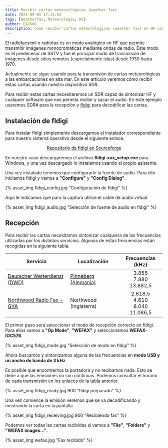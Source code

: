 ```yaml
---
title: Recibir cartas meteorológicas (weather fax)
date: 2021-09-01 17:11:53
tags: [Weatherfax, Meteorología, HF]
author: EA7KOO
description: Cómo recibir cartas meteorológicas (weather fax) en HF usando un dispositivo SDR.
---
```


El radiofacsimil o radiofax es un modo analógico en HF que permite transmitir imágenes monocromáticas mediante ondas de radio. Este modo es el predecesor de SSTV y fue el principal modo de transmisión de imágenes desde sitios remotos (especialmente islas) desde 1930 hasta 1970.

Actualmente se sigue usando para la transmisión de cartas meteorológicas a las embarcaciones en alta mar. En este artículo veremos cómo recibir estas cartas usando nuestro dispositivo SDR.

<!-- more -->

Para recibir estas cartas necesitaremos un SDR capaz de sintonizar HF y cualquier software que nos permita recibir y sacar el audio. En este ejemplo usaremos SDR# para la recepción y [fldigi](http://www.w1hkj.com/) para decodificar las cartas.


## Instalación de fldigi

Para instalar fldigi simplemente descargamos el instalador correspondiente para nuestro sistema operativo desde el siguiente enlace.

[<center>Repositorio de fldigi en Sourceforge</center>](https://sourceforge.net/projects/fldigi/files/fldigi/)

En nuestro caso descargaremos el archivo **fldigi-xxx_setup.exe** para Windows, y una vez descargado lo instalamos usando el propio asistente.

Una vez instalado tenemos que configurarle la fuente de audio. Para ello iniciamos fldigi y vamos a **"Configure"** y **"Config Dialog"**.

{% asset_img fldigi_config.jpg "Configuración de fldigi" %}

Aquí le indicamos que para la captura utilice el cable de audio virtual.

{% asset_img fldigi_audio.jpg "Selección de fuente de audio en fldigi" %}

## Recepción

Para recibir las cartas necesitamos sintonizar cualquiera de las frecuencias utilizadas por los distintos servicios. Algunas de estas frecuencias están recogidas en la siguiente tabla.

| Servicio | Localización | Frecuencias (kHz) |
|----------|--------------|:-------------:|
| [Deutscher Wetterdienst (DWD)](https://www.dwd.de/EN/specialusers/shipping/broadcast_en/_node.html) | [Pinneberg (Alemania)](https://goo.gl/maps/4jPR7uPe3hxsLd3J9) | 3.855</br>7.880</br>13.882,5 |
| [Northwood Radio Fax - GYA](http://www.users.zetnet.co.uk/tempusfugit/marine/fwoc.htm) | Northwood (Inglaterra) | 2.618,5</br>4.610</br>8.040</br>11.086,5 |

El primer paso será seleccionar el modo de recepción correcto en fldigi. Para ellos vamos a **"Op Mode"**, **"WEFAX"** y seleccionamos **WEFAX-IOC576**.

{% asset_img fldigi_mode.jpg "Selección de modo en fldigi" %}

Ahora buscamos y sintonizamos alguna de las frecuencias en **modo USB y un ancho de banda de 3 kHz**.

Es posible que encontremos la portadora y no recibamos nada. Esto se debe a que las emisiones no son continuas. Podemos consultar el horario de cada transmisión en los enlaces de la tabla anterior.

{% asset_img fldigi_ready.jpg 900 "fldigi preparado" %}

Una vez comience la emisión veremos que se va decodificando y mostrando la carta en la pantalla.

{% asset_img fldigi_receiving.jpg 900 "Recibiendo fax" %}

Podemos ver todas las cartas recibidas si vamos a **"File"**, **"Folders"** y **"WEFAX images..."**.

{% asset_img wefax.jpg "Fax recibido" %}
